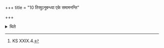 +++
title = "10 तिस्रुऽनूबन्ध्या एके समामनन्ति"

+++

<details><summary>थिते</summary>

10. In the opinion of some ritualists[^1] there should be three Ahübandhyā (cow)s.  

[^1]: KS XXIX.4.  
</details>
